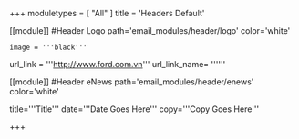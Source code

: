 +++
moduletypes = [ "All" ]
title = 'Headers Default'

[[module]] #Header Logo
path='email_modules/header/logo'
color='white'

	image = '''black'''
   url_link = '''http://www.ford.com.vn'''
	 url_link_name= ''''''

[[module]] #Header eNews
path='email_modules/header/enews'
color='white'

  title='''Title'''
  date='''Date Goes Here'''
  copy='''Copy Goes Here'''


+++